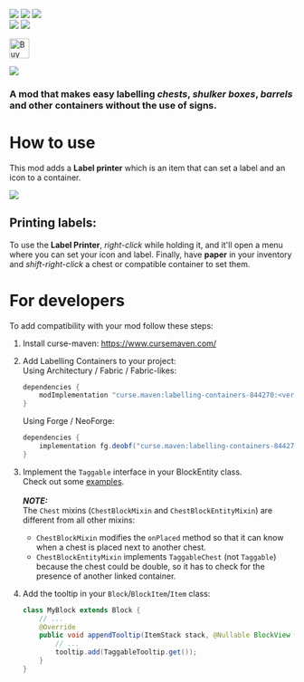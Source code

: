 ![](https://img.shields.io/badge/Modloaders-Fabric,%20Forge,%20Neoforge-brightgreen) ![](https://img.shields.io/badge/Environment-Client%20%2F%20Server-yellow) ![](https://img.shields.io/badge/License-MIT-blue)
<br/>
[![](https://img.shields.io/curseforge/dt/844270?logo=curseforge&logoColor=f16436&label=%20Curseforge&color=2d2d2d)](https://www.curseforge.com/minecraft/mc-mods/labelling-containers) [![](https://img.shields.io/modrinth/dt/b2T42hfY?logo=modrinth&logoColor=1bd96a&label=%20Modrinth&color=2d2d2d)](https://modrinth.com/mod/labelling-containers)

<a href='https://ko-fi.com/infinituum' target='_blank'><img height=35 src='https://uploads-ssl.webflow.com/5c14e387dab576fe667689cf/61e11d430afb112ea33c3aa5_Button-1-p-500.png' alt='Buy Me a Coffee at ko-fi.com' /></a>

![](https://cdn.modrinth.com/data/b2T42hfY/images/cc27b05693aa6dae46db0000dd8506a6f09af542.png)

### A mod that makes easy labelling *chests*, *shulker boxes*, *barrels* and other containers without the use of signs.

# How to use

This mod adds a **Label printer** which is an item that can set a label and an icon to a container.

![](https://cdn.modrinth.com/data/b2T42hfY/images/b181c7a15b26931249f4b2e23eec84110416de0b.png)

## Printing labels:

To use the **Label Printer**, _right-click_ while holding it, and it'll open a menu where you can set your icon and
label. Finally, have **paper** in your inventory and _shift-right-click_ a chest or compatible container to set them.

# For developers

To add compatibility with your mod follow these steps:

1. Install curse-maven: https://www.cursemaven.com/

2. Add Labelling Containers to your project:<br/>
   Using Architectury / Fabric / Fabric-likes:
    ```gradle
    dependencies {
        modImplementation "curse.maven:labelling-containers-844270:<version> "
    }
    ```
   Using Forge / NeoForge:
    ```gradle
    dependencies {
        implementation fg.deobf("curse.maven:labelling-containers-844270:<version> ")
    }
    ```

3. Implement the `Taggable` interface in your BlockEntity class.<br/>
   Check out
   some [examples](https://github.com/Infinituum17/LabellingContainers/tree/main/common/src/main/java/infinituum/labellingcontainers/mixin/minecraft).<br/>
   <br/>***NOTE:***<br/>
   The `Chest` mixins (`ChestBlockMixin` and `ChestBlockEntityMixin`) are different from all other mixins:
   - `ChestBlockMixin` modifies the `onPlaced` method so that it can know when a chest is placed next to another
       chest.
   - `ChestBlockEntityMixin` implements `TaggableChest` (not `Taggable`) because the chest could be double, so it has
       to check for the presence of another linked container.

4. Add the tooltip in your `Block`/`BlockItem`/`Item` class:
    ```java
    class MyBlock extends Block {
        // ...
        @Override
        public void appendTooltip(ItemStack stack, @Nullable BlockView world, List<Text> tooltip, TooltipContext options) {
            // ...
            tooltip.add(TaggableTooltip.get());
        }
    }
    ```